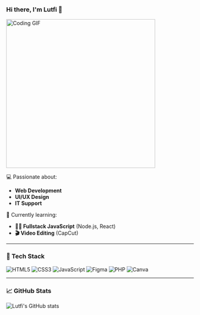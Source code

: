 ### Hi there, I'm Lutfi 👋

<img src="https://media.giphy.com/media/ZVik7pBtu9dNS/giphy.gif" alt="Coding GIF" width="400" />

💻 Passionate about:
- **Web Development**
- **UI/UX Design**
- **IT Support**


🌱 Currently learning:
- **👨‍💻 Fullstack JavaScript** (Node.js, React)
- **🎬 Video Editing** (CapCut)



---


### 🧰 Tech Stack

![HTML5](https://img.shields.io/badge/HTML5-ffffff?style=flat&logo=html5&logoColor=E34F26)
![CSS3](https://img.shields.io/badge/CSS3-ffffff?style=flat&logo=css3&logoColor=1572B6)
![JavaScript](https://img.shields.io/badge/JavaScript-ffffff?style=flat&logo=javascript&logoColor=F7DF1E)
![Figma](https://img.shields.io/badge/Figma-ffffff?style=flat&logo=figma&logoColor=F24E1E)
![PHP](https://img.shields.io/badge/PHP-ffffff?style=flat&logo=php&logoColor=777BB4)
![Canva](https://img.shields.io/badge/Canva-ffffff?style=flat&logo=canva&logoColor=00C4CC)




---

### 📈 GitHub Stats
![Lutfi's GitHub stats](https://github-readme-stats.vercel.app/api?username=iLutfiminati&show_icons=true&theme=tokyonight)
